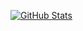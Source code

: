 
[![GitHub Stats](https://github-readme-stats.vercel.app/api?username=cheton&theme=default&show_icons=true&include_all_commits=true&count_private=true)](https://github.com/cheton/cheton)
